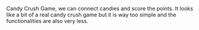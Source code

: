 Candy Crush Game, we can connect candies and score the points. It looks like a bit of a real candy crush game but it is way too simple and the functionalities are also very less.
